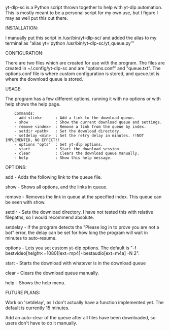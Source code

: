   yt-dlp-sc is a Python script thrown together to help with yt-dlp automation. This is mostly meant to be a personal script for my own use, but I figure I may as well put this out there.

INSTALLATION:
  
  I manually put this script in /usr/bin/yt-dlp-sc/ and added the alias to my terminal as "alias yt='python /usr/bin/yt-dlp-sc/yt_queue.py'"

CONFIGURATION:
  
  There are two files which are created for use with the program. The files are created in ~/.config/yt-dlp-sc and are "options.conf" and "queue.txt". The options.conf file is where custom
  configuration is stored, and queue.txt is where the download queue is stored.

USAGE:
  
  The program has a few different options, running it with no options or with help shows the help page.
```
    Commands:
    - add <link>      : Add a link to the download queue.
    - show            : Show the current download queue and settings.
    - remove <index>  : Remove a link from the queue by index.
    - setdir <path>   : Set the download directory.
    - setdelay <min>  : Set the retry delay in minutes. !!NOT IMPLEMENTED, NO EFFECT!!
    - options "opts"  : Set yt-dlp options.
    - start           : Start the download session.
    - clear           : Clears the download queue manually.
    - help            : Show this help message.
```
OPTIONS:

  add - Adds the following link to the queue file.

  show - Shows all options, and the links in queue.
  
  remove - Removes the link in queue at the specified index. This queue can be seen with show.
  
  setdir - Sets the download directory. I have not tested this with relative filepaths, so I would recommend absolute.
  
  setdelay - If the program detects the "Please log in to prove you are not a bot" error, the delay can be set for how long the program will wait in minutes to auto-resume.
  
  options - Lets you set custom yt-dlp options. The default is "-f bestvideo[height<=1080][ext=mp4]+bestaudio[ext=m4a] -N 2".
  
  start - Starts the download with whatever is in the download queue
  
  clear - Clears the download queue manually.
  
  help - Shows the help menu.

FUTURE PLANS:
  
  Work on 'setdelay', as I don't actually have a function implemented yet. The default is currently 15 minutes.

  Add an auto-clear of the queue after all files have been downloaded, so users don't have to do it manually.
